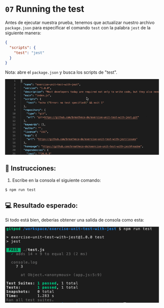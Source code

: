 # `07` Running the test

Antes de ejecutar nuestra prueba, tenemos que actualizar nuestro archivo `package.json` para especificar el comando `test` con la palabra `jest` de la siguiente manera:

```json
{
  "scripts": {
    "test": "jest"
  }
}
```

Nota: abre el `package.json` y busca los scripts de "test".

![reemplaza en scripts test](../../assets/script-test.gif)

## 📝 Instrucciones:

1. Escribe en la consola el siguiente comando:

```bash
$ npm run test
```

## 💻 Resultado esperado:

Si todo está bien, deberías obtener una salida de consola como esta:

![test exitoso](../../assets/08-test-success.png)
